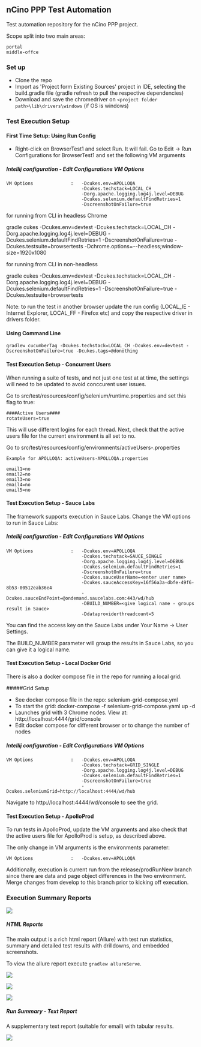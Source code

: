 ## nCino PPP Test Automation
Test automation repository for the nCino PPP project.

Scope split into two main areas: 

    portal
    middle-offce

### Set up

- Clone the repo
- Import as 'Project form Existing Sources' project in IDE, selecting the build.gradle file (gradle refresh to pull the respective dependencies) 
- Download and save the chromedriver on `<project folder path>\lib\drivers\windows` (if OS is windows)

### Test Execution Setup

#### First Time Setup: Using Run Config
- Right-click on BrowserTest1 and select Run. It will fail. Go to Edit -> Run Configurations for BrowserTest1 and set the following VM arguments 

##### Intellij configuration - Edit Configurations VM Options
    VM Options              :   -Dcukes.env=APOLLOQA
                                -Dcukes.techstack=LOCAL_CH
                                -Dorg.apache.logging.log4j.level=DEBUG
                                -Dcukes.selenium.defaultFindRetries=1
                                -DscreenshotOnFailure=true

for running from CLI in headless Chrome

gradle cukes -Dcukes.env=devtest -Dcukes.techstack=LOCAL_CH -Dorg.apache.logging.log4j.level=DEBUG -Dcukes.selenium.defaultFindRetries=1 -DscreenshotOnFailure=true -Dcukes.testsuite=browsertests -Dchrome.options=--headless;window-size=1920x1080

for running from CLI in non-headless

gradle cukes -Dcukes.env=devtest -Dcukes.techstack=LOCAL_CH -Dorg.apache.logging.log4j.level=DEBUG -Dcukes.selenium.defaultFindRetries=1 -DscreenshotOnFailure=true -Dcukes.testsuite=browsertests

Note: to run the test in another browser update the run config (LOCAL_IE - Internet Explorer, LOCAL_FF - Firefox etc) and copy the respective driver in drivers folder.

#### Using Command Line 
    gradlew cucumberTag -Dcukes.techstack=LOCAL_CH -Dcukes.env=devtest -DscreenshotOnFailure=true -Dcukes.tags=@donothing

#### Test Execution Setup - Concurrent Users
When running a suite of tests, and not just one test at at time, the settings will need to be updated to avoid conccurent user issues.

Go to src/test/resources/config/selenium/runtime.properties and set this flag to true:

    ####Active Users####
    rotateUsers=true

This will use different logins for each thread. Next, check that the active users file for the current environment is all set to no. 

Go to src/test/resources/config/environments/activeUsers-<envName>.properties

    Example for APOLLOQA: activeUsers-APOLLOQA.properties
    
    email1=no
    email2=no
    email3=no
    email4=no
    email5=no

#### Test Execution Setup - Sauce Labs
The framework supports execution in Sauce Labs. Change the VM options to run in Sauce Labs:

##### Intellij configuration - Edit Configurations VM Options
    VM Options              :   -Dcukes.env=APOLLOQA
                                -Dcukes.techstack=SAUCE_SINGLE
                                -Dorg.apache.logging.log4j.level=DEBUG
                                -Dcukes.selenium.defaultFindRetries=1
                                -DscreenshotOnFailure=true
                                -Dcukes.sauceUserName=<enter user name>
                                -Dcukes.sauceAccessKey=16f56a3a-dbfe-49f6-8b53-00512eab36e4
                                -Dcukes.sauceEndPoint=@ondemand.saucelabs.com:443/wd/hub
                                -DBUILD_NUMBER=<give logical name - groups result in Sauce>
                                -Ddataproviderthreadcount=5

You can find the access key on the Sauce Labs under Your Name -> User Settings.

The BUILD_NUMBER parameter will group the results in Sauce Labs, so you can give it a logical name.

#### Test Execution Setup - Local Docker Grid
There is also a docker compose file in the repo for running a local grid.

#####Grid Setup
- See docker compose file in the repo: selenium-grid-compose.yml
- To start the grid: docker-compose -f selenium-grid-compose.yaml up -d
- Launches grid with 3 Chrome nodes. View at: http://localhost:4444/grid/console
- Edit docker compose for different browser or to change the number of nodes

##### Intellij configuration - Edit Configurations VM Options
    VM Options              :   -Dcukes.env=APOLLOQA
                                -Dcukes.techstack=GRID_SINGLE
                                -Dorg.apache.logging.log4j.level=DEBUG
                                -Dcukes.selenium.defaultFindRetries=1
                                -DscreenshotOnFailure=true
                                -Dcukes.seleniumGrid=http://localhost:4444/wd/hub

Navigate to http://localhost:4444/wd/console to see the grid.

#### Test Execution Setup - ApolloProd
To run tests in ApolloProd, update the VM arguments and also check that the active users file for ApolloProd is setup, as described above.

The only change in VM arguments is the environments parameter:

    VM Options              :   -Dcukes.env=APOLLOQA

Additionally, execution is current run from the release/prodRunNew branch since there are data and page object differences in the two environment. Merge changes from develop to this branch prior to kicking off execution.


### Execution Summary Reports
![](documentation/ExecutionSummary.png)
##### HTML Reports
The main output is a rich html report (Allure) with test run statistics, summary and detailed test results with drilldowns, and embedded screenshots.

To view the allure report execute `gradlew allureServe`.

![](documentation/allure1.PNG)

![](documentation/allure2.PNG)

![](documentation/allure3.PNG)

##### Run Summary - Text Report
A supplementary text report (suitable for email) with tabular results.

![](documentation/runSummary.PNG)

